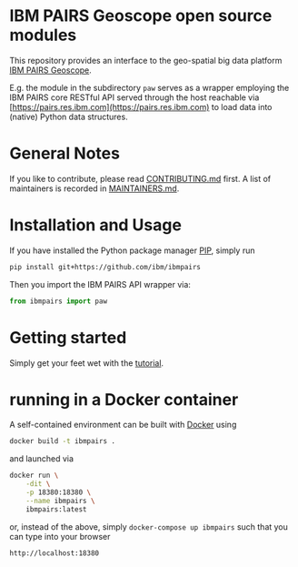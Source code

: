 # IBM PAIRS Geoscope open source modules

This repository provides an interface to the geo-spatial big data platform
[IBM PAIRS Geoscope](https://ibmpairs.mybluemix.net).

E.g. the module in the subdirectory `paw` serves as a wrapper employing the IBM PAIRS
core RESTful API served through the host reachable via
[https://pairs.res.ibm.com](https://pairs.res.ibm.com) to load data into (native)
Python data structures.


# General Notes

If you like to contribute, please read [CONTRIBUTING.md](CONTRIBUTING.md) first.
A list of maintainers is recorded in [MAINTAINERS.md](MAINTAINERS.md).


# Installation and Usage

If you have installed the Python package manager [PIP](https://github.com/pypa/pip),
simply run
```Bash
pip install git+https://github.com/ibm/ibmpairs
```
Then you import the IBM PAIRS API wrapper via:
```Python
from ibmpairs import paw
```

# Getting started

Simply get your feet wet with the [tutorial](tutorials/IBM-PAIRS-API-wrapper-tutorial.ipynb).

# running in a Docker container

A self-contained environment can be built with [Docker](http://www.docker.com) using
```Bash
docker build -t ibmpairs .
```
and launched via
```Bash
docker run \
    -dit \
    -p 18380:18380 \
    --name ibmpairs \
    ibmpairs:latest
```
or, instead of the above, simply `docker-compose up ibmpairs` such that you can type
into your browser
```
http://localhost:18380
```

